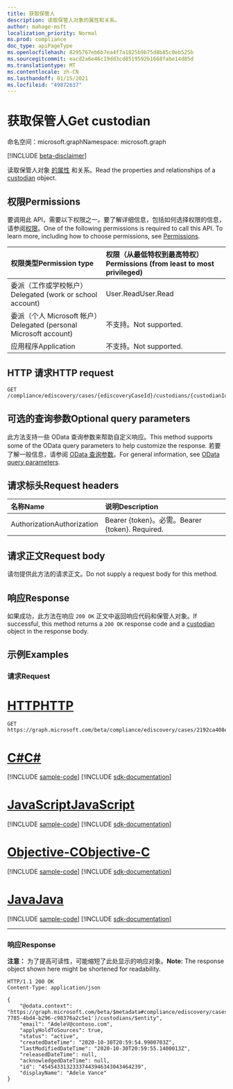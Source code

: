 ```yaml
---
title: 获取保管人
description: 读取保管人对象的属性和关系。
author: mahage-msft
localization_priority: Normal
ms.prod: compliance
doc_type: apiPageType
ms.openlocfilehash: 8295767eb6b7ea4f7a1825b9b75d8b85c0eb525b
ms.sourcegitcommit: eacd2a6e46c19dd3cd8519592b1668fabe14d85d
ms.translationtype: MT
ms.contentlocale: zh-CN
ms.lasthandoff: 01/15/2021
ms.locfileid: "49872637"
---
```

# <a name="get-custodian"></a><span data-ttu-id="86fb3-103">获取保管人</span><span class="sxs-lookup"><span data-stu-id="86fb3-103">Get custodian</span></span>

<span data-ttu-id="86fb3-104">命名空间：microsoft.graph</span><span class="sxs-lookup"><span data-stu-id="86fb3-104">Namespace: microsoft.graph</span></span>

[!INCLUDE [beta-disclaimer](../../includes/beta-disclaimer.md)]

<span data-ttu-id="86fb3-105">读取保管人对象 [的属性](../resources/custodian.md) 和关系。</span><span class="sxs-lookup"><span data-stu-id="86fb3-105">Read the properties and relationships of a [custodian](../resources/custodian.md) object.</span></span>

## <a name="permissions"></a><span data-ttu-id="86fb3-106">权限</span><span class="sxs-lookup"><span data-stu-id="86fb3-106">Permissions</span></span>

<span data-ttu-id="86fb3-p101">要调用此 API，需要以下权限之一。要了解详细信息，包括如何选择权限的信息，请参阅[权限](/graph/permissions-reference)。</span><span class="sxs-lookup"><span data-stu-id="86fb3-p101">One of the following permissions is required to call this API. To learn more, including how to choose permissions, see [Permissions](/graph/permissions-reference).</span></span>

|<span data-ttu-id="86fb3-109">权限类型</span><span class="sxs-lookup"><span data-stu-id="86fb3-109">Permission type</span></span>|<span data-ttu-id="86fb3-110">权限（从最低特权到最高特权）</span><span class="sxs-lookup"><span data-stu-id="86fb3-110">Permissions (from least to most privileged)</span></span>|
|:---|:---|
|<span data-ttu-id="86fb3-111">委派（工作或学校帐户）</span><span class="sxs-lookup"><span data-stu-id="86fb3-111">Delegated (work or school account)</span></span>|<span data-ttu-id="86fb3-112">User.Read</span><span class="sxs-lookup"><span data-stu-id="86fb3-112">User.Read</span></span>|
|<span data-ttu-id="86fb3-113">委派（个人 Microsoft 帐户）</span><span class="sxs-lookup"><span data-stu-id="86fb3-113">Delegated (personal Microsoft account)</span></span>|<span data-ttu-id="86fb3-114">不支持。</span><span class="sxs-lookup"><span data-stu-id="86fb3-114">Not supported.</span></span>|
|<span data-ttu-id="86fb3-115">应用程序</span><span class="sxs-lookup"><span data-stu-id="86fb3-115">Application</span></span>|<span data-ttu-id="86fb3-116">不支持。</span><span class="sxs-lookup"><span data-stu-id="86fb3-116">Not supported.</span></span>|

## <a name="http-request"></a><span data-ttu-id="86fb3-117">HTTP 请求</span><span class="sxs-lookup"><span data-stu-id="86fb3-117">HTTP request</span></span>

<!-- {
  "blockType": "ignored"
}
-->

``` http
GET /compliance/ediscovery/cases/{ediscoveryCaseId}/custodians/{custodianId}
```

## <a name="optional-query-parameters"></a><span data-ttu-id="86fb3-118">可选的查询参数</span><span class="sxs-lookup"><span data-stu-id="86fb3-118">Optional query parameters</span></span>

<span data-ttu-id="86fb3-119">此方法支持一些 OData 查询参数来帮助自定义响应。</span><span class="sxs-lookup"><span data-stu-id="86fb3-119">This method supports some of the OData query parameters to help customize the response.</span></span> <span data-ttu-id="86fb3-120">若要了解一般信息，请参阅 [OData 查询参数](/graph/query-parameters)。</span><span class="sxs-lookup"><span data-stu-id="86fb3-120">For general information, see [OData query parameters](/graph/query-parameters).</span></span>

## <a name="request-headers"></a><span data-ttu-id="86fb3-121">请求标头</span><span class="sxs-lookup"><span data-stu-id="86fb3-121">Request headers</span></span>

|<span data-ttu-id="86fb3-122">名称</span><span class="sxs-lookup"><span data-stu-id="86fb3-122">Name</span></span>|<span data-ttu-id="86fb3-123">说明</span><span class="sxs-lookup"><span data-stu-id="86fb3-123">Description</span></span>|
|:---|:---|
|<span data-ttu-id="86fb3-124">Authorization</span><span class="sxs-lookup"><span data-stu-id="86fb3-124">Authorization</span></span>|<span data-ttu-id="86fb3-p103">Bearer {token}。必需。</span><span class="sxs-lookup"><span data-stu-id="86fb3-p103">Bearer {token}. Required.</span></span>|

## <a name="request-body"></a><span data-ttu-id="86fb3-127">请求正文</span><span class="sxs-lookup"><span data-stu-id="86fb3-127">Request body</span></span>

<span data-ttu-id="86fb3-128">请勿提供此方法的请求正文。</span><span class="sxs-lookup"><span data-stu-id="86fb3-128">Do not supply a request body for this method.</span></span>

## <a name="response"></a><span data-ttu-id="86fb3-129">响应</span><span class="sxs-lookup"><span data-stu-id="86fb3-129">Response</span></span>

<span data-ttu-id="86fb3-130">如果成功，此方法在响应 `200 OK` 正文中返回响应代码[](../resources/custodian.md)和保管人对象。</span><span class="sxs-lookup"><span data-stu-id="86fb3-130">If successful, this method returns a `200 OK` response code and a [custodian](../resources/custodian.md) object in the response body.</span></span>

## <a name="examples"></a><span data-ttu-id="86fb3-131">示例</span><span class="sxs-lookup"><span data-stu-id="86fb3-131">Examples</span></span>

### <a name="request"></a><span data-ttu-id="86fb3-132">请求</span><span class="sxs-lookup"><span data-stu-id="86fb3-132">Request</span></span>


# <a name="http"></a>[<span data-ttu-id="86fb3-133">HTTP</span><span class="sxs-lookup"><span data-stu-id="86fb3-133">HTTP</span></span>](#tab/http)
<!-- {
  "blockType": "request",
  "name": "get_custodian"
}
-->

``` http
GET https://graph.microsoft.com/beta/compliance/ediscovery/cases/2192ca408ea2410eba3bec8ae873be6b/custodians/45454331323337443946343043464239
```
# <a name="c"></a>[<span data-ttu-id="86fb3-134">C#</span><span class="sxs-lookup"><span data-stu-id="86fb3-134">C#</span></span>](#tab/csharp)
[!INCLUDE [sample-code](../includes/snippets/csharp/get-custodian-csharp-snippets.md)]
[!INCLUDE [sdk-documentation](../includes/snippets/snippets-sdk-documentation-link.md)]

# <a name="javascript"></a>[<span data-ttu-id="86fb3-135">JavaScript</span><span class="sxs-lookup"><span data-stu-id="86fb3-135">JavaScript</span></span>](#tab/javascript)
[!INCLUDE [sample-code](../includes/snippets/javascript/get-custodian-javascript-snippets.md)]
[!INCLUDE [sdk-documentation](../includes/snippets/snippets-sdk-documentation-link.md)]

# <a name="objective-c"></a>[<span data-ttu-id="86fb3-136">Objective-C</span><span class="sxs-lookup"><span data-stu-id="86fb3-136">Objective-C</span></span>](#tab/objc)
[!INCLUDE [sample-code](../includes/snippets/objc/get-custodian-objc-snippets.md)]
[!INCLUDE [sdk-documentation](../includes/snippets/snippets-sdk-documentation-link.md)]

# <a name="java"></a>[<span data-ttu-id="86fb3-137">Java</span><span class="sxs-lookup"><span data-stu-id="86fb3-137">Java</span></span>](#tab/java)
[!INCLUDE [sample-code](../includes/snippets/java/get-custodian-java-snippets.md)]
[!INCLUDE [sdk-documentation](../includes/snippets/snippets-sdk-documentation-link.md)]

---


### <a name="response"></a><span data-ttu-id="86fb3-138">响应</span><span class="sxs-lookup"><span data-stu-id="86fb3-138">Response</span></span>

<span data-ttu-id="86fb3-139">**注意：** 为了提高可读性，可能缩短了此处显示的响应对象。</span><span class="sxs-lookup"><span data-stu-id="86fb3-139">**Note:** The response object shown here might be shortened for readability.</span></span>
<!-- {
  "blockType": "response",
  "truncated": true,
  "@odata.type": "microsoft.graph.custodian"
}
-->

``` http
HTTP/1.1 200 OK
Content-Type: application/json

{
    "@odata.context": "https://graph.microsoft.com/beta/$metadata#compliance/ediscovery/cases('4c8f8f70-7785-4bd4-b296-c98376a2c5e1')/custodians/$entity",
    "email": "AdeleV@contoso.com",
    "applyHoldToSources": true,
    "status": "active",
    "createdDateTime": "2020-10-30T20:59:54.9900703Z",
    "lastModifiedDateTime": "2020-10-30T20:59:55.1400013Z",
    "releasedDateTime": null,
    "acknowledgedDateTime": null,
    "id": "45454331323337443946343043464239",
    "displayName": "Adele Vance"
}
```
